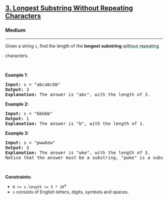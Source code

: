<h2><a href="https://leetcode.com/problems/longest-substring-without-repeating-characters/">3. Longest Substring Without Repeating Characters</a></h2><h3>Medium</h3><hr><div style="user-select: auto;"><p style="user-select: auto;">Given a string <code style="user-select: auto;">s</code>, find the length of the <strong style="user-select: auto;">longest substring</strong><lclighter data-id="lgt257816792" data-bundle-id="0" style="background-image: linear-gradient(transparent 0%, transparent calc(50% - 4px), rgb(204, 242, 241) calc(50% - 4px), rgb(204, 242, 241) 100%); transition: background-position 120ms ease-in-out 0s, padding 120ms ease-in-out 0s; background-size: 100% 200%; background-position: initial; background-color: initial; user-select: auto;"> without repeating</lclighter><div class="LinerThreadIcon LinerFirst " data-highlight-id="257816792" data-bundle-id="0" id="lgt257816792" style="background-image: url(&quot;https://profile.getliner.com/liner-service-bucket/user_photo_default/color-2/T.svg&quot;); user-select: auto;">
        <div class="LinerThreadIcon__dim" style="user-select: auto;"></div>
        <div class="LinerThreadIcon__mentioned" style="user-select: auto;">
          <div class="LinerThreadIcon__mentionedImg" style="user-select: auto;"></div>
        </div>
        <div class="LinerThreadIcon__onlyMe" style="user-select: auto;">
          <div class="LinerThreadIcon__onlyMeImg" style="user-select: auto;"></div>
        </div>
      </div> characters.</p>

<p style="user-select: auto;">&nbsp;</p>
<p style="user-select: auto;"><strong style="user-select: auto;">Example 1:</strong></p>

<pre style="user-select: auto;"><strong style="user-select: auto;">Input:</strong> s = "abcabcbb"
<strong style="user-select: auto;">Output:</strong> 3
<strong style="user-select: auto;">Explanation:</strong> The answer is "abc", with the length of 3.
</pre>

<p style="user-select: auto;"><strong style="user-select: auto;">Example 2:</strong></p>

<pre style="user-select: auto;"><strong style="user-select: auto;">Input:</strong> s = "bbbbb"
<strong style="user-select: auto;">Output:</strong> 1
<strong style="user-select: auto;">Explanation:</strong> The answer is "b", with the length of 1.
</pre>

<p style="user-select: auto;"><strong style="user-select: auto;">Example 3:</strong></p>

<pre style="user-select: auto;"><strong style="user-select: auto;">Input:</strong> s = "pwwkew"
<strong style="user-select: auto;">Output:</strong> 3
<strong style="user-select: auto;">Explanation:</strong> The answer is "wke", with the length of 3.
Notice that the answer must be a substring, "pwke" is a subsequence and not a substring.
</pre>

<p style="user-select: auto;">&nbsp;</p>
<p style="user-select: auto;"><strong style="user-select: auto;">Constraints:</strong></p>

<ul style="user-select: auto;">
	<li style="user-select: auto;"><code style="user-select: auto;">0 &lt;= s.length &lt;= 5 * 10<sup style="user-select: auto;">4</sup></code></li>
	<li style="user-select: auto;"><code style="user-select: auto;">s</code> consists of English letters, digits, symbols and spaces.</li>
</ul>
</div>